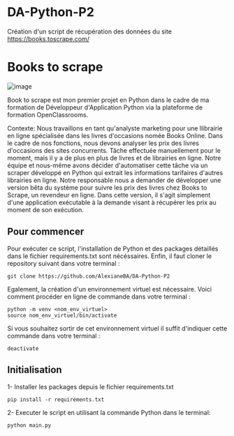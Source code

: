 # DA-Python-P2
Création d'un script de récupération des données du site https://books.toscrape.com/
# Books to scrape
![image](https://github.com/AlexianeBA/DA-Python-P2/assets/106927033/b081b2c6-29e7-4d2e-80f5-8885834696cf)

Book to scrape est mon premier projet en Python dans le cadre de ma formation de Développeur d'Application Python via la plateforme de formation OpenClassrooms.

Contexte: 
Nous travaillons en tant qu'analyste marketing pour une llibrairie en ligne spécialisée dans les livres d'occasions nomée Books Online.
Dans le cadre de nos fonctions, nous devons analyser les prix des livres d'occasions des sites concurrents. Tâche effectuée manuellement pour le moment, mais il y a de plus en plus de livres et de librairies en ligne.
Notre équipe et nous-même avons décider d'automatiser cette tâche via un scraper développé en Python qui extrait les informations tarifaires d'autres librairies en ligne.
Notre responsable nous a demander de développer une version bêta du système pour suivre les prix des livres chez Books to Scrape, un revendeur en ligne.
Dans cette version, il s'agit simplement d'une application exécutable à la demande visant à récupérer les prix au moment de son exécution.


## Pour commencer

Pour exécuter ce script, l'installation de Python et des packages détaillés dans le fichier requirements.txt sont nécéssaires.
Enfin, il faut cloner le repository suivant dans votre terminal :

    git clone https://github.com/AlexianeBA/DA-Python-P2

Egalement, la création d'un environnement virtuel est nécessaire. Voici comment procéder en ligne de commande dans votre terminal :

    python -m venv <nom_env_virtuel>
    source nom_env_virtuel/bin/activate

Si vous souhaitez sortir de cet environnement virtuel il suffit d'indiquer cette commande dans votre terminal :

    deactivate
    
## Initialisation

1- Installer les packages depuis le fichier requirements.txt

    pip install -r requirements.txt

2- Executer le script en utilisant la commande Python dans le terminal:

    python main.py



